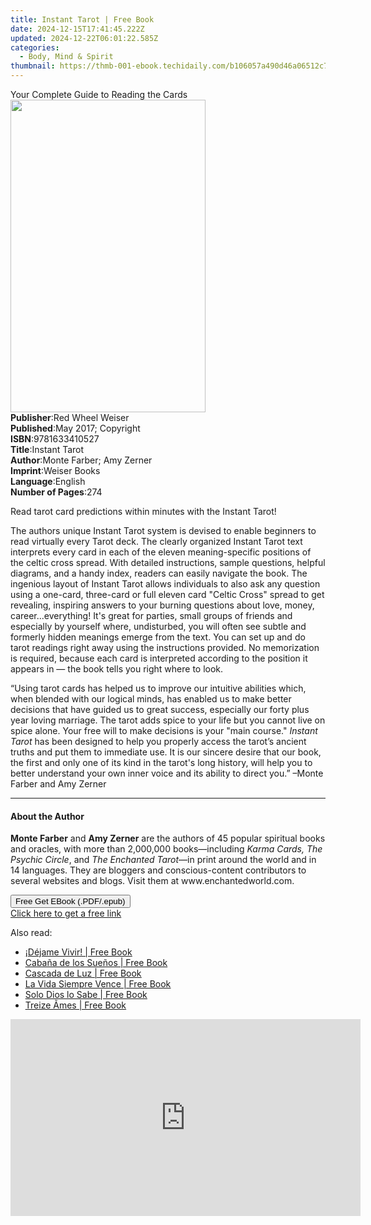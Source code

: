 ```yaml
---
title: Instant Tarot | Free Book
date: 2024-12-15T17:41:45.222Z
updated: 2024-12-22T06:01:22.585Z
categories:
  - Body, Mind & Spirit
thumbnail: https://thmb-001-ebook.techidaily.com/b106057a490d46a06512c7870042489d51c19e3099d1badccd61b8ca3dae6960.jpg
---
```

<main id="book-container">
  <div class="flex flex-col">
    <div class="book-brief flex-1 py-6 px-4 sm:p-6 md:py-10 md:px-8">
      <!-- brief-->
      <div class="book-brief-main">
        Your Complete Guide to Reading the Cards
      </div>
    </div>
    <div
      class="book-meta-info flex-1 grid gap-4 col-start-1 col-end-3 row-start-1 sm:mb-6 sm:grid-cols-4 lg:gap-6 lg:col-start-2 lg:row-end-6 lg:row-span-6 lg:mb-0"
    >
      <div
        class="book-meta-info-left place-content-center mt-4 p-4 text-sm leading-6 col-start-2 col-span-2 dark:text-slate-400"
      >
        <img
          class="w-full h-500 object-cover rounded-lg sm:h-255 sm:col-span-2 lg:col-span-full"
          src="https://img-001-ebook.techidaily.com/7845c44729afe6e2a7d6a57515b47e6772ea11d5661c1ec05b8114f745d24d9d.jpg"
          alt=""
          width="312"
          height="500"
        />
      </div>
      <div
        class="book-meta-info-right mt-2 col-start-1 row-start-2 col-span-3 self-center"
      >
        <!-- meta data  -->
        <div class="flex flex-col px-4 md:px-8">
          <div class="flex-1">
            <strong>Publisher</strong>:<span class="px-2"
              >Red Wheel Weiser</span
            >
          </div>
          <div class="flex-1">
            <strong>Published</strong>:<span class="px-2"
              >May 2017; Copyright</span
            >
          </div>
          <div class="flex-1">
            <strong>ISBN</strong>:<span class="px-2">9781633410527</span>
          </div>
          <div class="flex-1">
            <strong>Title</strong>:<span class="px-2">Instant Tarot</span>
          </div>
          <div class="flex-1">
            <strong>Author</strong>:<span class="px-2"
              >Monte Farber; Amy Zerner</span
            >
          </div>
          <div class="flex-1">
            <strong>Imprint</strong>:<span class="px-2">Weiser Books</span>
          </div>
          <div class="flex-1">
            <strong>Language</strong>:<span class="px-2">English</span>
          </div>
          <div class="flex-1">
            <strong>Number of Pages</strong>:<span class="px-2">274</span>
          </div>
        </div>
      </div>
    </div>
    <div class="book-description flex-1 py-6 px-4 sm:p-6 md:py-10 md:px-8">
      <div class="book-description-main">
        <div accordion-content="" id="description">
          <p>
            Read tarot card predictions within minutes with the Instant Tarot!
          </p>
          <p>
            The authors unique Instant Tarot system is devised to enable
            beginners to read virtually every Tarot deck. The clearly organized
            Instant Tarot text interprets every card in each of the eleven
            meaning-specific positions of the celtic cross spread. With detailed
            instructions, sample questions, helpful diagrams, and a handy index,
            readers can easily navigate the book. The ingenious layout of
            Instant Tarot allows individuals to also ask any question using a
            one-card, three-card or full eleven card "Celtic Cross" spread to
            get revealing, inspiring answers to your burning questions about
            love, money, career...everything! It's great for parties, small
            groups of friends and especially by yourself where, undisturbed, you
            will often see subtle and formerly hidden meanings emerge from the
            text. You can set up and do tarot readings right away using the
            instructions provided. No memorization is required, because each
            card is interpreted according to the position it appears in — the
            book tells you right where to look.
          </p>
          <p>
            “Using tarot cards has helped us to improve our intuitive abilities
            which, when blended with our logical minds, has enabled us to make
            better decisions that have guided us to great success, especially
            our forty plus year loving marriage. The tarot adds spice to your
            life but you cannot live on spice alone. Your free will to make
            decisions is your "main course."&nbsp;<i>Instant Tarot</i>&nbsp;has
            been designed to help you properly access the tarot’s ancient truths
            and put them to immediate use. It is our sincere desire that our
            book, the first and only one of its kind in the tarot's long
            history, will help you to better understand your own inner voice and
            its ability to direct you.” –Monte Farber and Amy Zerner
          </p>
        </div>
        <div class="accordion-fader"></div>
      </div>
    </div>
    <div class="book-excerpts flex-1 py-6 px-4 sm:p-6 md:py-10 md:px-8">
      <!-- excerpts-->
      <div class="book-excerpts-main">
        <hr />
        <h4 class="placeholder placeholder-heading">
          <span>About the Author</span>
        </h4>
        <p>
          <b>Monte Farber</b>&nbsp;and&nbsp;<b>Amy Zerner</b>&nbsp;are the
          authors of 45 popular spiritual books and oracles, with more than
          2,000,000 books—including&nbsp;<i>Karma Cards, The Psychic Circle</i>,
          and&nbsp;<i>The Enchanted Tarot</i>—in print around the world and in
          14 languages. They are bloggers and conscious-content contributors to
          several websites and blogs. Visit them at www.enchantedworld.com.
        </p>
      </div>
    </div>
    <div
      class="book-about-author flex-1 py-6 px-4 sm:p-6 md:py-10 md:px-8"
    ></div>
    <div class="book-free-get flex-1 py-6 px-4 sm:p-6 md:py-10 md:px-8">
      <button
        id="btn-free-get"
        class="bg-blue-500 hover:bg-blue-700 text-white font-bold py-2 px-4 rounded"
      >
        Free Get EBook (.PDF/.epub)
      </button>
      <div id="countdown-display" class="px-2 text-lg mt-2"></div>
      <a
        id="free-link"
        class="hidden bg-blue-500 hover:bg-blue-700 text-white font-bold py-2 px-4 rounded"
        href="https://www.ebooks.com/en-us/book/95748213/instant-tarot/monte-farber/"
        target="_blank"
        >Click here to get a free link</a
      >
    </div>
    <script>
      let countdownTime = 0;
      let countdownInterval = null;
      document
        .getElementById('btn-free-get')
        .addEventListener('click', startCountdown);
      function startCountdown() {
        countdownTime = new Date().getTime() + 60000 * 3;
        countdownInterval = setInterval(updateCountdown, 1000);
        document.getElementById('btn-free-get').disabled = true;
        document
          .getElementById('btn-free-get')
          .classList.add('bg-gray-500', 'cursor-not-allowed');
      }
      function updateCountdown() {
        let currentTime = new Date().getTime();
        let timeLeft = countdownTime - currentTime;
        let secondsLeft = Math.floor(timeLeft / 1000);
        document.getElementById('countdown-display').innerHTML =
          `Remaining time: ${secondsLeft} seconds.`;
        if (secondsLeft <= 0) {
          clearInterval(countdownInterval);
          document.getElementById('btn-free-get').classList.add('hidden');
          document.getElementById('free-link').classList.remove('hidden');
          document.getElementById('countdown-display').innerHTML = '';
        }
      }
    </script>
  </div>
</main>

<ins class="adsbygoogle"
      style="display:block"
      data-ad-client="ca-pub-7571918770474297"
      data-ad-slot="8358498916"
      data-ad-format="auto"
      data-full-width-responsive="true"></ins>
    

<span class="atpl-alsoreadstyle">Also read:</span>
<div><ul>
<li><a href="https://novels-ebooks.techidaily.com/210970170-9781088231258-dejame-vivir/"><u>¡Déjame Vivir! | Free Book</u></a></li>
<li><a href="https://novels-ebooks.techidaily.com/210970173-9781088231050-cabana-de-los-suenos/"><u>Cabaña de los Sueños | Free Book</u></a></li>
<li><a href="https://novels-ebooks.techidaily.com/210970172-9781088231135-cascada-de-luz/"><u>Cascada de Luz | Free Book</u></a></li>
<li><a href="https://novels-ebooks.techidaily.com/210970174-9781088232095-la-vida-siempre-vence/"><u>La Vida Siempre Vence | Free Book</u></a></li>
<li><a href="https://novels-ebooks.techidaily.com/210970169-9781088232453-solo-dios-lo-sabe/"><u>Solo Dios lo Sabe | Free Book</u></a></li>
<li><a href="https://novels-ebooks.techidaily.com/210970171-9781088233085-treize-ames/"><u>Treize Ãmes | Free Book</u></a></li>
</ul></div>

<!-- affiliate ads begin -->
<iframe width="560" height="315" src="https://www.youtube.com/embed/8Y-k_3N-0OI?si=1J-aFBXLJl5b3x4h" title="YouTube video player" frameborder="0" allow="accelerometer; autoplay; clipboard-write; encrypted-media; gyroscope; picture-in-picture; web-share" referrerpolicy="strict-origin-when-cross-origin" allowfullscreen></iframe>
<!-- affiliate ads end -->

